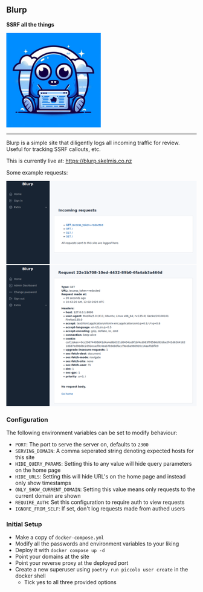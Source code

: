 Blurp
---

**SSRF all the things** 

<img src="images/logo.jpeg" alt="drawing" width="250"/>

---

Blurp is a simple site that diligently logs all incoming traffic for review. Useful for tracking SSRF callouts, etc.

This is currently live at: https://blurp.skelmis.co.nz

Some example requests:

![img.png](images/img.png)
![img_1.png](images/img_1.png)

### Configuration

The following environment variables can be set to modify behaviour:
- `PORT`: The port to serve the server on, defaults to `2300`
- `SERVING_DOMAIN`: A comma seperated string denoting expected hosts for this site
- `HIDE_QUERY_PARAMS`: Setting this to any value will hide query parameters on the home page
- `HIDE_URLS`: Setting this will hide URL's on the home page and instead only show timestamps
- `ONLY_SHOW_CURRENT_DOMAIN`: Setting this value means only requests to the current domain are shown
- `REQUIRE_AUTH`: Set this configuration to require auth to view requests
- `IGNORE_FROM_SELF`: If set, don't log requests made from authed users

### Initial Setup

- Make a copy of `docker-compose.yml`
- Modify all the passwords and environment variables to your liking
- Deploy it with `docker compose up -d`
- Point your domains at the site
- Point your reverse proxy at the deployed port
- Create a new superuser using `poetry run piccolo user create` in the docker shell
  - Tick yes to all three provided options